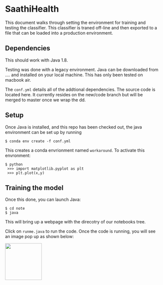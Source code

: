 # SaathiHealth

This document walks through setting the environment for training and testing the classifier. This classifier is traned off-line and then exported to a file that can be loaded into a production environment.

## Dependencies
This should work with Java 1.8. 

Testing was done with a legacy environment. Java can be downloaded from .... and installed on your local machine. This has only been tested on macbook air.

The `conf.yml` details all of the addtional dependencies.  The source code is located here. It currently resides on the new/code branch but will be merged to master once we wrap the dd.

## Setup

Once Java is installed, and this repo has been checked out, the java environment can be set up by running

```
$ conda env create -f conf.yml
```

This creates a conda envrionment named `workaround`. To activate this envronment:

```
$ python
 >>> import matplotlib.pyplot as plt
 >>> plt.plot(x,y)
```
## Training the model
Once this done, you can launch Java:

```
$ cd note
$ java
```

This will bring up a webpage with the direcotry of our notebooks tree. 

Click on `runme.java` to run the code. 
Once the code is running, you will see an image pop up as shown below:
<p>
 <img src="" width="120">
 </p>

